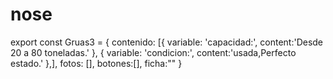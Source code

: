 # nose
export const Gruas3 = {
    contenido: [{
        variable: 'capacidad:',
        content:'Desde 20 a 80 toneladas.'
    },
    {
        variable: 'condicion:',
        content:'usada,Perfecto estado.'
    },],
    fotos: [],
    botones:[],
    ficha:""
  }
